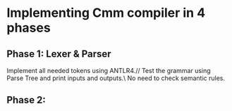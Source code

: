 # Implementing Cmm compiler in 4 phases

## Phase 1: Lexer & Parser
Implement all needed tokens using ANTLR4.//
Test the grammar using Parse Tree and print inputs and outputs.\\
No need to check semantic rules.

## Phase 2:
